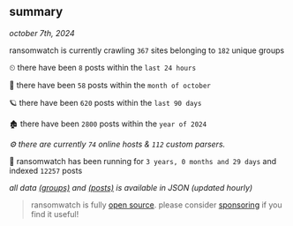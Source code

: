
## summary
_october 7th, 2024_

ransomwatch is currently crawling `367` sites belonging to `182` unique groups

⏲ there have been `8` posts within the `last 24 hours`

🦈 there have been `58` posts within the `month of october`

🪐 there have been `620` posts within the `last 90 days`

🏚 there have been `2800` posts within the `year of 2024`

_⚙️ there are currently `74` online hosts & `112` custom parsers._

🦕 ransomwatch has been running for `3 years, 0 months and 29 days` and indexed `12257` posts

_all data  [(groups)](http://ransomwhat.telemetry.ltd/groups) and [(posts)](http://ransomwhat.telemetry.ltd/posts) is available in JSON (updated hourly)_

> ransomwatch is fully [open source](https://github.com/joshhighet/ransomwatch#ransomwatch--). please consider [sponsoring](https://github.com/sponsors/joshhighet) if you find it useful!
